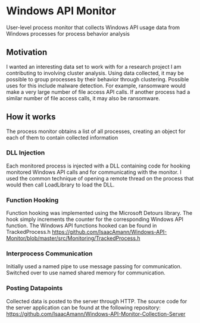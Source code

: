 # Windows API Monitor
User-level process monitor that collects Windows API usage data from Windows processes for process behavior analysis

## Motivation
I wanted an interesting data set to work with for a research project I am contributing to involving cluster analysis. 
Using data collected, it may be possible to group processes by their behavior through clustering. Possible uses for this include
malware detection. For example, ransomware would make a very large number of file access API calls. If another process had a similar 
number of file access calls, it may also be ransomware. 

## How it works
The process monitor obtains a list of all processes, creating an object for each of them to contain collected information

### DLL Injection
Each monitored process is injected with a DLL containing code for hooking monitored Windows API calls
and for communicating with the monitor. I used the common technique of opening a remote thread on the process that would then call LoadLibrary
to load the DLL. 

### Function Hooking
Function hooking was implemented using the Microsoft Detours library. The hook simply increments the counter for the corresponding Windows API
function. The Windows API functions hooked can be found in TrackedProcess.h
https://github.com/IsaacAmann/Windows-API-Monitor/blob/master/src/Monitoring/TrackedProcess.h

### Interprocess Communication
Initially used a named pipe to use message passing for communication. Switched over to use named shared memory for communication.

### Posting Datapoints
Collected data is posted to the server through HTTP. The source code for the server application can be found at the following repository: https://github.com/IsaacAmann/Windows-API-Monitor-Collection-Server
